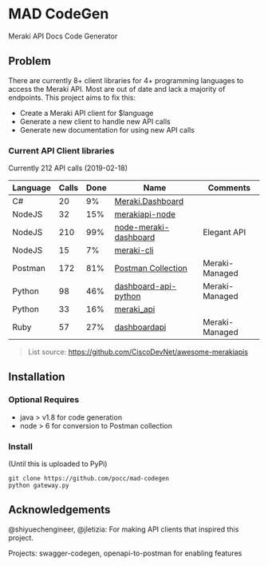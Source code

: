 # MAD CodeGen
Meraki API Docs Code Generator

## Problem
There are currently 8+ client libraries for 4+ programming languages to
access the Meraki API. Most are out of date and lack a majority of endpoints. 
This project aims to fix this: 

* Create a Meraki API client for $language
* Generate a new client to handle new API calls
* Generate new documentation for using new API calls

### Current API Client libraries
Currently 212 API calls (2019-02-18)

| Language | Calls | Done | Name                                                                                                   | Comments       |
|----------|-------|------|--------------------------------------------------------------------------------------------------------|----------------|
| C#       | 20    | 9%   | [Meraki.Dashboard](https://github.com/DimensionDataCBUSydney/Meraki.Dashboard)                         |                |
| NodeJS   | 32    | 15%  | [merakiapi-node](https://github.com/mchenetz/merakiapi-node)                                           |                |
| NodeJS   | 210   | 99%  | [node-meraki-dashboard](https://github.com/tejashah88/node-meraki-dashboard)                           | Elegant API    |
| NodeJS   | 15    | 7%   | [meraki-cli](https://github.com/CumberlandGroup/meraki-cli)                                            |                |
| Postman  | 172   | 81%  | [Postman Collection](https://documenter.getpostman.com/view/897512/meraki-dashboard-api/2To9xm) | Meraki-Managed |
| Python   | 98    | 46%  | [dashboard-api-python](https://github.com/meraki/dashboard-api-python)                                 | Meraki-Managed |
| Python   | 33    | 16%  | [meraki_api](https://github.com/guzmonne/meraki_api/tree/master/meraki_api)                            |                |
| Ruby     | 57    | 27%  | [dashboardapi](https://github.com/jletizia/dashboardapi)                                               | Meraki-Managed |

> List source: https://github.com/CiscoDevNet/awesome-merakiapis

## Installation
### Optional Requires
* java > v1.8 for code generation
* node > 6 for conversion to Postman collection

### Install
(Until this is uploaded to PyPi)
```
git clone https://github.com/pocc/mad-codegen
python gateway.py
```

## Acknowledgements
@shiyuechengineer, @jletizia: For making API clients that inspired this project.
 
Projects: swagger-codegen, openapi-to-postman for enabling features 